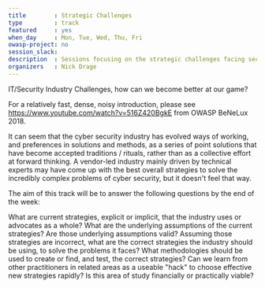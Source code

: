 ```yaml
---
title        : Strategic Challenges
type         : track
featured     : yes
when_day     : Mon, Tue, Wed, Thu, Fri 
owasp-project: no
session_slack: 
description  : Sessions focusing on the strategic challenges facing security practioners
organizers   : Nick Drage
---
```


IT/Security Industry Challenges, how can we become better at our game?

For a relatively fast, dense, noisy introduction, please see https://www.youtube.com/watch?v=516Z420BgkE from OWASP BeNeLux 2018.

It can seem that the cyber security industry has evolved ways of working, and preferences in solutions and methods, as a series of point solutions that have become accepted traditions / rituals, rather than as a collective effort at forward thinking. A vendor-led industry mainly driven by technical experts may have come up with the best overall strategies to solve the incredibly complex problems of cyber security, but it doesn't feel that way.

The aim of this track will be to answer the following questions by the end of the week:

What are current strategies, explicit or implicit, that the industry uses or advocates as a whole?
What are the underlying assumptions of the current strategies?
Are those underlying assumptions valid?
Assuming those strategies are incorrect, what are the correct strategies the industry should be using, to solve the problems it faces?
What methodologies should be used to create or find, and test, the correct strategies?
Can we learn from other practitioners in related areas as a useable "hack" to choose effective new strategies rapidly?
Is this area of study financially or practically viable?

